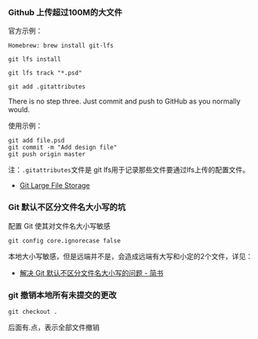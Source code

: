 ### Github 上传超过100M的大文件
官方示例：
```git
Homebrew: brew install git-lfs

git lfs install

git lfs track "*.psd"

git add .gitattributes
```

There is no step three. Just commit and push to GitHub as you normally would.

使用示例：
```git
git add file.psd
git commit -m "Add design file"
git push origin master
```

注：`.gitattributes`文件是 git lfs用于记录那些文件要通过lfs上传的配置文件。

- [Git Large File Storage](https://git-lfs.github.com)

### Git 默认不区分文件名大小写的坑

配置 Git 使其对文件名大小写敏感

```git
git config core.ignorecase false
```

本地大小写敏感，但是远端并不是，会造成远端有大写和小定的2个文件，详见：

- [解决 Git 默认不区分文件名大小写的问题 - 简书](https://www.jianshu.com/p/df0b0e8bcf9b)


### git 撤销本地所有未提交的更改

```git
git checkout .
```

后面有.点，表示全部文件撤销